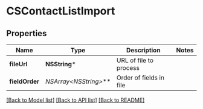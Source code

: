 # CSContactListImport

## Properties
Name | Type | Description | Notes
------------ | ------------- | ------------- | -------------
**fileUrl** | **NSString*** | URL of file to process | 
**fieldOrder** | **NSArray&lt;NSString*&gt;*** | Order of fields in file | 

[[Back to Model list]](../README.md#documentation-for-models) [[Back to API list]](../README.md#documentation-for-api-endpoints) [[Back to README]](../README.md)


